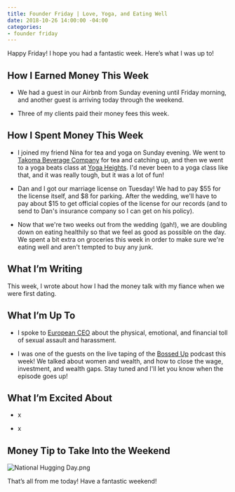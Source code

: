 ```yaml
---
title: Founder Friday | Love, Yoga, and Eating Well
date: 2018-10-26 14:00:00 -04:00
categories:
- founder friday
---
```


Happy Friday! I hope you had a fantastic week. Here’s what I was up to!

## **How I Earned Money This Week**

* We had a guest in our Airbnb from Sunday evening until Friday morning, and another guest is arriving today through the weekend.

* Three of my clients paid their money fees this week. 

## **How I Spent Money This Week**

* I joined my friend Nina for tea and yoga on Sunday evening. We went to [Takoma Beverage Company](http://takomabevco.com/) for tea and catching up, and then we went to a yoga beats class at [Yoga Heights](https://yogaheightsdc.com/). I'd never been to a yoga class like that, and it was really tough, but it was a lot of fun!

* Dan and I got our marriage license on Tuesday! We had to pay $55 for the license itself, and $8 for parking. After the wedding, we'll have to pay about $15 to get official copies of the license for our records (and to send to Dan's insurance company so I can get on his policy).

* Now that we're two weeks out from the wedding (gah!), we are doubling down on eating healthily so that we feel as good as possible on the day. We spent a bit extra on groceries this week in order to make sure we're eating well and aren't tempted to buy any junk.

## **What I’m Writing**

This week, I wrote about how I had the money talk with my fiance when we were first dating.

## **What I’m Up To**

* I spoke to [European CEO](https://www.europeanceo.com/business-and-management/the-cost-of-sexual-assault/) about the physical, emotional, and financial toll of sexual assault and harassment.

* I was one of the guests on the live taping of the [Bossed Up](http://www.bossedup.org) podcast this week! We talked about women and wealth, and how to close the wage, investment, and wealth gaps. Stay tuned and I'll let you know when the episode goes up!

## **What I’m Excited About**

* x

* x

## **Money Tip to Take Into the Weekend**

![National Hugging Day.png](/uploads/National%20Hugging%20Day.png)

That’s all from me today! Have a fantastic weekend!